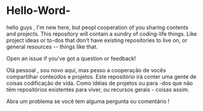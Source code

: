 # Hello-Word-
hello guys , I'm new here, but peopl cooperation of you sharing contents and projects.
This repository will contain a sundry of coding-life things. 
Like project ideas or to-dos that don't have existing repositories to live on, or general resources -- things like that.

Open an issue if you've got a question or feedback!

Olá pessoal , sou novo aqui, mas pesso a cooperação de vocês compartilhar conteúdos e projetos.
Este repositório irá conter uma gente de coisas codificação de vida. Como idéias de projetos ou para -dos que não têm repositórios existentes para viver, ou recursos gerais - coisas assim.

Abra um problema se você tem alguma pergunta ou comentário !
